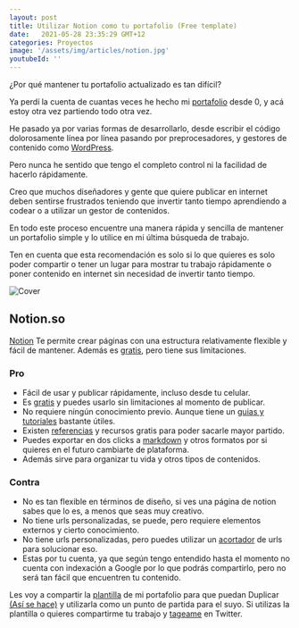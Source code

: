 ```yaml
---
layout: post
title: Utilizar Notion como tu portafolio (Free template)
date:   2021-05-28 23:35:29 GMT+12
categories: Proyectos
image: '/assets/img/articles/notion.jpg'
youtubeId: ''
---
```

¿Por qué mantener tu portafolio actualizado es tan difícil?

Ya perdí la cuenta de cuantas veces he hecho mi [portafolio](https://arielcerda.com/portfolio/) desde 0, y acá estoy otra vez partiendo todo otra vez.

He pasado ya por varias formas de desarrollarlo, desde escribir el código dolorosamente línea por línea pasando por preprocesadores,  y gestores de contenido como [WordPress](https://wordpress.org/).

Pero nunca he sentido que tengo el completo control ni la facilidad de hacerlo rápidamente.

Creo que muchos diseñadores y gente que quiere publicar en internet deben sentirse frustrados teniendo que invertir tanto tiempo aprendiendo a codear o a utilizar un gestor de contenidos.

En todo este proceso encuentre una manera rápida y sencilla de mantener un portafolio simple y lo utilice en mi última búsqueda de trabajo.

Ten en cuenta que esta recomendación es solo si lo que quieres es solo poder compartir o tener un lugar para mostrar tu trabajo rápidamente o poner contenido en internet sin necesidad de invertir tanto tiempo.

![Cover](https://www.notion.so/cdn-cgi/image/f=auto,w=1080,q=100/front-static/pages/product/hero.png)

## Notion.so

[Notion](https://notion.so/) Te permite crear páginas con una estructura relativamente flexible y fácil de mantener. Además es [gratis](https://www.notion.so/pricing), pero tiene sus limitaciones.

### Pro

- Fácil de usar y publicar rápidamente, incluso desde tu celular.
- Es [gratis](https://www.notion.so/pricing) y puedes usarlo sin limitaciones al momento de publicar.
- No requiere ningún conocimiento previo. Aunque tiene un [guias y tutoriales](https://www.notion.so/guides) bastante útiles.
- Existen [referencias](https://www.reddit.com/r/Notion/top/?t=month) y recursos gratis para poder sacarle mayor partido.
- Puedes exportar en dos clicks a [markdown](https://www.notion.so/Export-a-page-as-Markdown-69b6031dd9454022abed8e23a86b0e1e) y otros formatos por si quieres en el futuro cambiarte de plataforma.
- Además sirve para organizar tu vida y otros tipos de contenidos.

### Contra

- No es tan flexible en términos de diseño, si ves una página de notion sabes que lo es, a menos que seas muy creativo.
- No tiene urls personalizadas, se puede, pero requiere elementos externos y cierto conocimiento.
- No tiene urls personalizadas, pero puedes utilizar un [acortador](https://bitly.com/) de urls para solucionar eso.
- Estas por tu cuenta, ya que según tengo entendido hasta el momento no cuenta con indexación a Google por lo que podrás compartirlo, pero no será tan fácil que encuentren tu contenido.

Les voy a compartir la [plantilla](http://bit.ly/portafolionotion) de mi portafolio para que puedan Duplicar [(Así se hace)](https://www.notion.so/Duplicate-public-pages-d8a461baeeb54d91b156ff5559192321) y utilizarla como un punto de partida para el suyo. Si utilizas la plantilla o quieres compartirme tu trabajo y [tageame](https://twitter.com/SmileSharks) en Twitter.